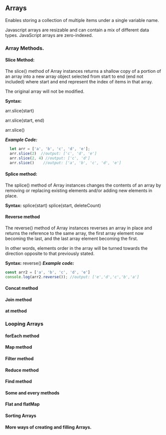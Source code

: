 ## Arrays
Enables storing a collection of multiple items under a single variable name.

Javascript arrays are resizable and can contain a mix of different data types.
JavaScript arrays are zero-indexed.

### Array Methods.
#### Slice Method:
The slice() method of Array instances returns a shallow copy of a portion of an array into a new array object selected from start to end (end not included) where start and end represent the index of items in that array. 

The original array will not be modified.

**Syntax:**

arr.slice(start)

arr.slice(start, end)

arr.slice()

_**Example Code:**_
```javascript
  let arr = ['a', 'b', 'c', 'd', 'e'];
  arr.slice(2)  //output: ['c', 'd', 'e']
  arr.slice(2, 4) //output: ['c', 'd']
  arr.slice()    //output: ['a', 'b', 'c', 'd', 'e']
```
#### Splice method:
The splice() method of Array instances changes the contents of an array by removing or replacing existing elements and/or adding new elements in place.

**Syntax:**
splice(start)
splice(start, deleteCount)

#### Reverse method
The reverse() method of Array instances reverses an array in place and returns the reference to the same array, the first array element now becoming the last, and the last array element becoming the first. 

In other words, elements order in the array will be turned towards the direction opposite to that previously stated.

**Syntax:**
reverse()
_**Example code:**_
```javascript
const arr2 = ['a', 'b', 'c', 'd', 'e']
console.log(arr2.reverse()); //output: ['e','d','c','b','a']
```

#### Concat method
#### Join method
#### at method
### Looping Arrays
#### forEach method
#### Map method
#### Filter method
#### Reduce method
#### Find method
#### Some and every methods
#### Flat and flatMap
#### Sorting Arrays
#### More ways of creating and filling Arrays.
















